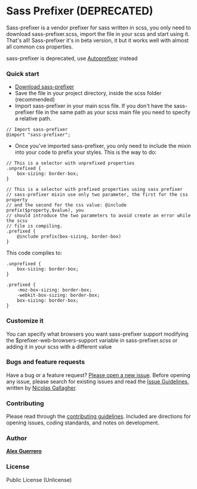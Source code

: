 # Sass Prefixer (DEPRECATED)

Sass-prefixer is a vendor prefixer for sass written in scss, you only need to download sass-prefixer.scss, import the file in your scss and start using it. That's all! Sass-prefixer it's in beta version, it  but it works well with almost all common css properties.

sass-prefixer is deprecated, use [Autoprefixer](https://github.com/postcss/autoprefixer) instead


### Quick start

* [Download sass-prefixer](https://raw.github.com/Aloge/sass-prefixer/master/_sass-prefixer.scss)
* Save the file in your project directory, inside the scss folder (recommended)
* Import sass-prefixer in your main scss file. If you don't have the sass-prefixer file in the same path as your scss main file you need to specify a relative path.

```
// Import sass-prefixer
@import "sass-prefixer";
```
* Once you've imported sass-prefixer, you only need to include the mixin into your code to prefix your styles. This is the way to do:

```
// This is a selector with unprefixed properties
.unprefixed {
	box-sizing: border-box;
}

// This is a selector with prefixed properties using sass prefixer
// sass-prefixer mixin use only two parameter, the first for the css property
// and the second for the css value: @include prefix($property,$value), you
// should introduce the two parameters to avoid create an error while the scss
// file is compiling.
.prefixed {
	@include prefix(box-sizing, border-box)
}

```
This code compiles to:
```
.unprefixed {
	box-sizing: border-box;
}

.prefixed {
	-moz-box-sizing: border-box;
	-webkit-box-sizing: border-box;
	box-sizing: border-box;
}
```

### Customize it

You can specify what browsers you want sass-prefixer support modifying the $prefixer-web-browsers-support variable in sass-prefixer.scss or adding it in your scss with a different value


### Bugs and feature requests

Have a bug or a feature request? [Please open a new issue](https://github.com/aloge/sass-prefixer/issues). Before opening any issue, please search for existing issues and read the [Issue Guidelines](https://github.com/aloge/CONTRIBUTING.md#using-the-issue-tracker), written by [Nicolas Gallagher](https://github.com/necolas/).


### Contributing

Please read through the [contributing guidelines](https://github.com/aloge/CONTRIBUTING.md). Included are directions for opening issues, coding standards, and notes on development.


### Author

**[Alex Guerrero](https://github.com/Aloge)**


### License

Public License (Unlicense)